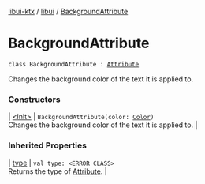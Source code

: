 [libui-ktx](../../index.md) / [libui](../index.md) / [BackgroundAttribute](./index.md)

# BackgroundAttribute

`class BackgroundAttribute : `[`Attribute`](../-attribute/index.md)

Changes the background color of the text it is applied to.

### Constructors

| [&lt;init&gt;](-init-.md) | `BackgroundAttribute(color: `[`Color`](../-color/index.md)`)`<br>Changes the background color of the text it is applied to. |

### Inherited Properties

| [type](../-attribute/type.md) | `val type: <ERROR CLASS>`<br>Returns the type of [Attribute](../-attribute/index.md). |

